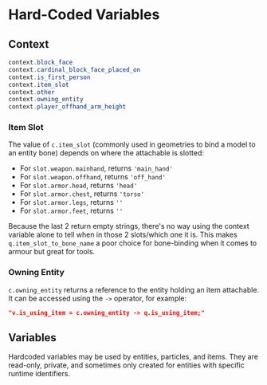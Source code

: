 
# Hard-Coded Variables
## Context
```c#
context.block_face
context.cardinal_block_face_placed_on
context.is_first_person
context.item_slot 
context.other
context.owning_entity 
context.player_offhand_arm_height
```

### Item Slot
The value of `c.item_slot` (commonly used in geometries to bind a model to an entity bone) depends on where the attachable is slotted:

- For `slot.weapon.mainhand`, returns `'main_hand'`
- For `slot.weapon.offhand`, returns `'off_hand'`
- For `slot.armor.head`, returns `'head'`
- For `slot.armor.chest`, returns `'torso'`
- For `slot.armor.legs`, returns `''`
- For `slot.armor.feet`, returns `''`

Because the last 2 return empty strings, there's no way using the context variable alone to tell when in those 2 slots/which one it is. This makes `q.item_slot_to_bone_name` a poor choice for bone-binding when it comes to armour but great for tools.

### Owning Entity
`c.owning_entity` returns a reference to the entity holding an item attachable. It can be accessed using the `->` operator, for example:
```json
"v.is_using_item = c.owning_entity -> q.is_using_item;"
```

## Variables
Hardcoded variables may be used by entities, particles, and items. They are read-only, private, and sometimes only created for entities with specific runtime identifiers.
<TextContent path="/txt/molang/hardcoded.txt"/>